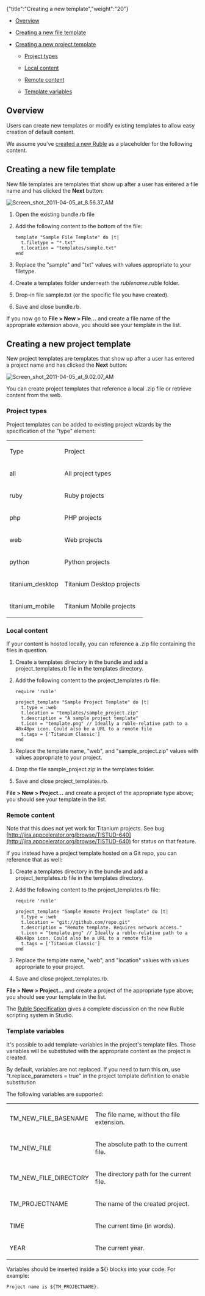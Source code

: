 {"title":"Creating a new template","weight":"20"}

* [Overview](#overview)

* [Creating a new file template](#creating-a-new-file-template)

* [Creating a new project template](#creating-a-new-project-template)

    * [Project types](#project-types)

    * [Local content](#local-content)

    * [Remote content](#remote-content)

    * [Template variables](#template-variables)

## Overview

Users can create new templates or modify existing templates to allow easy creation of default content.

We assume you've [created a new Ruble](/docs/appc/Axway_Appcelerator_Studio/Axway_Appcelerator_Studio_Guide/Customizing_Studio/Rubles/Creating_a_new_Ruble/) as a placeholder for the following content.

## Creating a new file template

New file templates are templates that show up after a user has entered a file name and has clicked the **Next** button:

![Screen_shot_2011-04-05_at_8.56.37_AM](/Images/appc/download/attachments/30083254/Screen_shot_2011-04-05_at_8.56.37_AM.png)

1. Open the existing bundle.rb file

2. Add the following content to the bottom of the file:

    ```
    template "Sample File Template" do |t|
      t.filetype = "*.txt"
      t.location = "templates/sample.txt"
    end
    ```

3. Replace the "sample" and "txt" values with values appropriate to your filetype.

4. Create a templates folder underneath the _rublename_.ruble folder.

5. Drop-in file sample.txt (or the specific file you have created).

6. Save and close bundle.rb.

If you now go to **File > New > File...** and create a file name of the appropriate extension above, you should see your template in the list.

## Creating a new project template

New project templates are templates that show up after a user has entered a project name and has clicked the **Next** button:

![Screen_shot_2011-04-05_at_9.02.07_AM](/Images/appc/download/attachments/30083254/Screen_shot_2011-04-05_at_9.02.07_AM.png)

You can create project templates that reference a local .zip file or retrieve content from the web.

### Project types

Project templates can be added to existing project wizards by the specification of the "type" element:

<table class="confluenceTable"><thead class=" "></thead><tfoot class=" "></tfoot><tbody class=" "><tr><td class="confluenceTh" rowspan="1" colspan="1"><p>Type</p></td><td class="confluenceTd" rowspan="1" colspan="1"><p>Project</p></td></tr><tr><td class="confluenceTd" rowspan="1" colspan="1"><p>all</p></td><td class="confluenceTd" rowspan="1" colspan="1"><p>All project types</p></td></tr><tr><td class="confluenceTd" rowspan="1" colspan="1"><p>ruby</p></td><td class="confluenceTd" rowspan="1" colspan="1"><p>Ruby projects</p></td></tr><tr><td class="confluenceTd" rowspan="1" colspan="1"><p>php</p></td><td class="confluenceTd" rowspan="1" colspan="1"><p>PHP projects</p></td></tr><tr><td class="confluenceTd" rowspan="1" colspan="1"><p>web</p></td><td class="confluenceTd" rowspan="1" colspan="1"><p>Web projects</p></td></tr><tr><td class="confluenceTd" rowspan="1" colspan="1"><p>python</p></td><td class="confluenceTd" rowspan="1" colspan="1"><p>Python projects</p></td></tr><tr><td class="confluenceTd" rowspan="1" colspan="1"><p>titanium_desktop</p></td><td class="confluenceTd" rowspan="1" colspan="1"><p>Titanium Desktop projects</p></td></tr><tr><td class="confluenceTd" rowspan="1" colspan="1"><p>titanium_mobile</p></td><td class="confluenceTd" rowspan="1" colspan="1"><p>Titanium Mobile projects</p></td></tr></tbody></table>

### Local content

If your content is hosted locally, you can reference a .zip file containing the files in question.

1. Create a templates directory in the bundle and add a project\_templates.rb file in the templates directory.

2. Add the following content to the project\_templates.rb file:

    ```
    require 'ruble'

    project_template "Sample Project Template" do |t|
      t.type = :web
      t.location = "templates/sample_project.zip"
      t.description = "A sample project template"
      t.icon = "template.png" // Ideally a ruble-relative path to a 48x48px icon. Could also be a URL to a remote file
      t.tags = ['Titanium Classic']
    end
    ```

3. Replace the template name, "web", and "sample\_project.zip" values with values appropriate to your project.

4. Drop the file sample\_project.zip in the templates folder.

5. Save and close project\_templates.rb.

**File > New > Project...** and create a project of the appropriate type above; you should see your template in the list.

### Remote content

Note that this does not yet work for Titanium projects. See bug [http://jira.appcelerator.org/browse/TISTUD-640](http://jira.appcelerator.org/browse/TISTUD-640) for status on that feature.

If you instead have a project template hosted on a Git repo, you can reference that as well:

1. Create a templates directory in the bundle and add a project\_templates.rb file in the templates directory.

2. Add the following content to the project\_templates.rb file:

    ```
    require 'ruble'

    project_template "Sample Remote Project Template" do |t|
      t.type = :web
      t.location = "git://github.com/repo.git"
      t.description = "Remote template. Requires network access."
      t.icon = "template.png" // Ideally a ruble-relative path to a 48x48px icon. Could also be a URL to a remote file
      t.tags = ['Titanium Classic']
    end
    ```

3. Replace the template name, "web", and "location" values with values appropriate to your project.

4. Save and close project\_templates.rb.

**File > New > Project...** and create a project of the appropriate type above; you should see your template in the list.

The [Ruble Specification](/docs/appc/Axway_Appcelerator_Studio/Axway_Appcelerator_Studio_Guide/Customizing_Studio/Rubles/Ruble_Specification/) gives a complete discussion on the new Ruble scripting system in Studio.

### Template variables

It's possible to add template-variables in the project's template files. Those variables will be substituted with the appropriate content as the project is created.

By default, variables are not replaced. If you need to turn this on, use "t.replace\_parameters = true" in the project template definition to enable substitution

The following variables are supported:

<table class="confluenceTable"><thead class=" "></thead><tfoot class=" "></tfoot><tbody class=" "><tr><td class="confluenceTd" rowspan="1" colspan="1"><p>TM_NEW_FILE_BASENAME</p></td><td class="confluenceTd" rowspan="1" colspan="1"><p>The file name, without the file extension.</p></td></tr><tr><td class="confluenceTd" rowspan="1" colspan="1"><p>TM_NEW_FILE</p></td><td class="confluenceTd" rowspan="1" colspan="1"><p>The absolute path to the current file.</p></td></tr><tr><td class="confluenceTd" rowspan="1" colspan="1"><p>TM_NEW_FILE_DIRECTORY</p></td><td class="confluenceTd" rowspan="1" colspan="1"><p>The directory path for the current file.</p></td></tr><tr><td class="confluenceTd" rowspan="1" colspan="1"><p>TM_PROJECTNAME</p></td><td class="confluenceTd" rowspan="1" colspan="1"><p>The name of the created project.</p></td></tr><tr><td class="confluenceTd" rowspan="1" colspan="1"><p>TIME</p></td><td class="confluenceTd" rowspan="1" colspan="1"><p>The current time (in words).</p></td></tr><tr><td class="confluenceTd" rowspan="1" colspan="1"><p>YEAR</p></td><td class="confluenceTd" rowspan="1" colspan="1"><p>The current year.</p></td></tr></tbody></table>

Variables should be inserted inside a ${} blocks into your code. For example:

```
Project name is ${TM_PROJECTNAME}.
```
